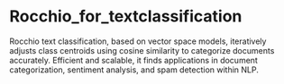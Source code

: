 # Rocchio_for_textclassification
Rocchio text classification, based on vector space models, iteratively adjusts class centroids using cosine similarity to categorize documents accurately. Efficient and scalable, it finds applications in document categorization, sentiment analysis, and spam detection within NLP.

